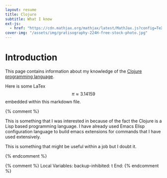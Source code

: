 ```yaml
---
layout: resume
title: Clojure
subtitle: What I know
ext-js:
  - href: "https://cdn.mathjax.org/mathjax/latest/MathJax.js?config=TeX-MML-AM_CHTML"
cover-img: "/assets/img/gratisography-224H-free-stock-photo.jpg"
---
```


# Introduction

This page contains information about my knowledge of the [Clojure programming language](https://clojure.org).

Here is some LaTex $$\pi \approx 3.14159$$ embedded within this markdown file.


{% comment %}

This is something that I was interested in because of the fact the Clojure is a Lisp based programming language.
I have already used Emacs Elisp configuration language to build emacs extensions for commands that I have used
extensively.

This is something that might be useful within a job but I doubt it.

{% endcomment %}

{% comment %}
Local Variables:
backup-inhibited: t
End:
{% endcomment %}
